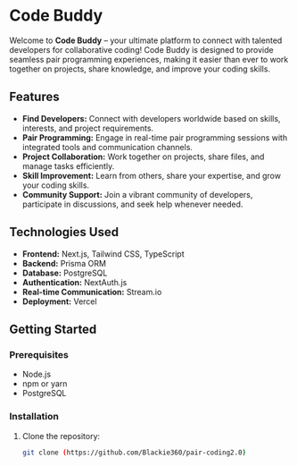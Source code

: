 # Code Buddy

Welcome to **Code Buddy** – your ultimate platform to connect with talented developers for collaborative coding! Code Buddy is designed to provide seamless pair programming experiences, making it easier than ever to work together on projects, share knowledge, and improve your coding skills.

## Features

- **Find Developers:** Connect with developers worldwide based on skills, interests, and project requirements.
- **Pair Programming:** Engage in real-time pair programming sessions with integrated tools and communication channels.
- **Project Collaboration:** Work together on projects, share files, and manage tasks efficiently.
- **Skill Improvement:** Learn from others, share your expertise, and grow your coding skills.
- **Community Support:** Join a vibrant community of developers, participate in discussions, and seek help whenever needed.

## Technologies Used

- **Frontend:** Next.js, Tailwind CSS, TypeScript
- **Backend:**  Prisma ORM
- **Database:** PostgreSQL
- **Authentication:** NextAuth.js
- **Real-time Communication:** Stream.io
- **Deployment:** Vercel

## Getting Started

### Prerequisites

- Node.js
- npm or yarn
- PostgreSQL

### Installation

1. Clone the repository:
   ```bash
   git clone (https://github.com/Blackie360/pair-coding2.0)
   
